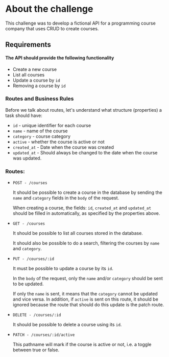 # About the challenge

This challenge was to develop a fictional API for a programming course company that uses CRUD to create courses.

## Requirements

#### The API should provide the following functionality
- Create a new course
- List all courses
- Update a course by `id`
- Removing a course by `id`

### Routes and Business Rules

Before we talk about routes, let's understand what structure (properties) a task should have:

- `id` - unique identifier for each course
- `name` - name of the course
- `category` - course category
- `active` - whether the course is active or not
- `created_at` - Date when the course was created
- `updated_at` - Should always be changed to the date when the course was updated.

### Routes:
- `POST - /courses`

    It should be possible to create a course in the database by sending the `name` and `category` fields in the `body` of the request.
    
    When creating a course, the fields: `id`, `created_at` and `updated_at` should be filled in automatically, as specified by the properties above.

- `GET - /courses`
    
    It should be possible to list all courses stored in the database.
    
    It should also be possible to do a search, filtering the courses by `name` and `category`.
    
- `PUT - /courses/:id`
    
    It must be possible to update a course by its `id`.
    
    In the `body` of the request, only the `name` and/or `category` should be sent to be updated.
    
    If only the `name` is sent, it means that the `category` cannot be updated and vice versa. In addition, if `active` is sent on this route, it should be ignored because the route that should do this update is the patch route.

- `DELETE - /courses/:id`
    
    It should be possible to delete a course using its `id`.
    
- `PATCH - /courses/:id/active`
    
    This pathname will mark if the course is active or not, i.e. a toggle between true or false.
